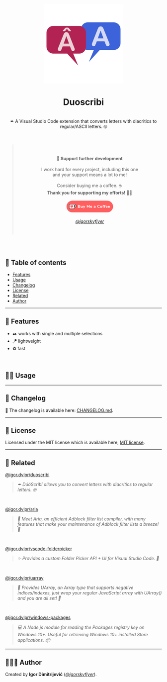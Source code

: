 <div align="center">
  <img src="https://raw.githubusercontent.com/igorskyflyer/vscode-duoscribi/main/assets/extension.png" alt="Icon of Duoscribi, a Visual Studio Code">
</div>

<h1 align="center">Duoscribi</h1>

<br>

<div align="center">
  ✒ A Visual Studio Code extension that converts letters with diacritics to regular/ASCII letters. 🤓
</div>

<br>
<br>

<div align="center">
  <blockquote>
    <br>
    <h4>💖 Support further development</h4>
    <span>I work hard for every project, including this one
    <br>
    and your support means a lot to me!
    <br>
    <br>
    Consider buying me a coffee. ☕
    <br>
    <strong>Thank you for supporting my efforts! 🙏😊</strong></span>
    <br>
    <br>
    <a href="https://ko-fi.com/igorskyflyer" target="_blank"><img src="https://raw.githubusercontent.com/igorskyflyer/igorskyflyer/main/assets/ko-fi.png" alt="Donate to igorskyflyer" width="150"></a>
    <br>
    <br>
    <a href="https://github.com/igorskyflyer"><em>@igorskyflyer</em></a>
    <br>
    <br>
    <br>
  </blockquote>
</div>

<br>
<br>

## 📃 Table of contents

- [Features](#features)
- [Usage](#usage)
- [Changelog](#changelog)
- [License](#license)
- [Related](#related)
- [Author](#author)

---

## 🤖 Features

- ✒️ works with single and multiple selections
- 🪁 lightweight
- ⚽ fast

<br>

## 🕵🏼 Usage

---

## 📝 Changelog

📑 The changelog is available here: [CHANGELOG.md](https://github.com/igorskyflyer/vscode-duoscribi/blob/main/CHANGELOG.md).

---

## 🪪 License

Licensed under the MIT license which is available here, [MIT license](https://github.com/igorskyflyer/vscode-duoscribi/blob/main/LICENSE).

---

## 🧬 Related

[@igor.dvlpr/duoscribi](https://www.npmjs.com/package/@igor.dvlpr/duoscribi)

> _✒ DúöScríbî allows you to convert letters with diacritics to regular letters. 🤓_

<br>

[@igor.dvlpr/aria](https://www.npmjs.com/package/@igor.dvlpr/aria)

> _🧬 Meet Aria, an efficient Adblock filter list compiler, with many features that make your maintenance of Adblock filter lists a breeze! 🦖_

<br>

[@igor.dvlpr/vscode-folderpicker](https://www.npmjs.com/package/@igor.dvlpr/vscode-folderpicker)

> _✨ Provides a custom Folder Picker API + UI for Visual Studio Code. 🎨_

<br>

[@igor.dvlpr/uarray](https://www.npmjs.com/package/@igor.dvlpr/uarray)

> _🎉 Provides UArray, an Array type that supports negative indices/indexes, just wrap your regular JavaScript array with UArray() and you are all set! 🙌_

<br>

[@igor.dvlpr/windows-packages](https://www.npmjs.com/package/@igor.dvlpr/windows-packages)

> _💻 A Node.js module for reading the Packages registry key on Windows 10+. Useful for retrieving Windows 10+ installed Store applications. 📦_

---

## 👨🏻‍💻 Author
Created by **Igor Dimitrijević** ([*@igorskyflyer*](https://github.com/igorskyflyer/)).
